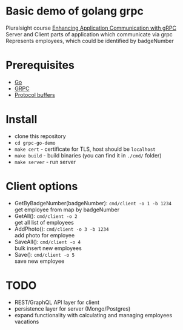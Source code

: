 # Basic demo of golang grpc 
 Pluralsight course [Enhancing Application Communication with gRPC](https://app.pluralsight.com/library/courses/grpc-enhancing-application-communication/)  
 Server and Client parts of application which communicate via grpc  
 Represents employees, which could be identified by badgeNumber  

# Prerequisites
 - [Go](https://golang.org/)  
 - [GRPC](https://grpc.io/docs/quickstart/go/#grpc)  
 - [Protocol buffers](https://grpc.io/docs/quickstart/go/#protocol-buffers)  

# Install
 - clone this repository  
 - `cd grpc-go-demo`  
 - `make cert` - certificate for TLS, host should be `localhost`  
 - `make build` - build binaries (you can find it in `./cmd/` folder)  
 - `make server` - run server  

# Client options
 - GetByBadgeNumber(badgeNumber): `cmd/client -o 1 -b 1234`  
 get employee from map by badgeNumber  
 - GetAll(): `cmd/client -o 2`  
 get all list of employees  
 - AddPhoto(): `cmd/client -o 3 -b 1234`  
 add photo for employee  
 - SaveAll(): `cmd/client -o 4`  
 bulk insert new employees  
 - Save(): `cmd/client -o 5`  
 save new employee  

 # TODO
  - REST/GraphQL API layer for client
  - persistence layer for server (Mongo/Postgres)
  - expand functionality with calculating and managing employees vacations